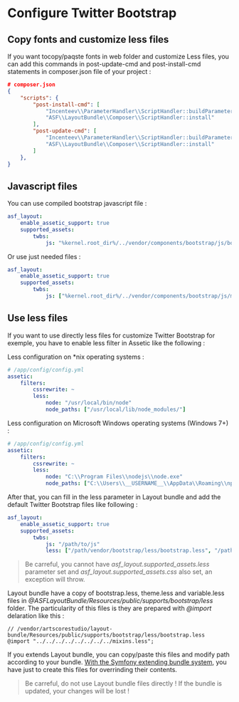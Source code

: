 # Configure Twitter Bootstrap

## Copy fonts and customize less files

If you want tocopy/paqste fonts in web folder and customize Less files, you can add this commands in post-update-cmd and post-install-cmd statements in composer.json file of your project :

```json
# composer.json
{
    "scripts": {
        "post-install-cmd": [
            "Incenteev\\ParameterHandler\\ScriptHandler::buildParameters",
            "ASF\\LayoutBundle\\Composer\\ScriptHandler::install"
        ],
        "post-update-cmd": [
            "Incenteev\\ParameterHandler\\ScriptHandler::buildParameters",
            "ASF\\LayoutBundle\\Composer\\ScriptHandler::install"
        ]
    },
}
```

## Javascript files

You can use compiled bootstrap javascript file :

```yaml
asf_layout:
    enable_assetic_support: true
    supported_assets:
        twbs:
            js: "%kernel.root_dir%/../vendor/components/bootstrap/js/bootstrap.min.js"
```

Or use just needed files :

```yaml
asf_layout:
    enable_assetic_support: true
    supported_assets:
        twbs:
            js: ["%kernel.root_dir%/../vendor/components/bootstrap/js/modal.min.js", "%kernel.root_dir%/../vendor/components/bootstrap/js/affix.min.js"]
```

## Use less files

If you want to use directly less files for customize Twitter Bootstrap for exemple, you have to enable less filter in Assetic like the following :

Less configuration on *nix operating systems :

```yaml
# /app/config/config.yml
assetic:
    filters:
        cssrewrite: ~
        less:
            node: "/usr/local/bin/node"
            node_paths: ["/usr/local/lib/node_modules/"]
```

Less configuration on Microsoft Windows operating systems (Windows 7+) :

```yaml
# /app/config/config.yml
assetic:
    filters:
        cssrewrite: ~
        less:
            node: "C:\\Program Files\\nodejs\\node.exe"
            node_paths: ["C:\\Users\\__USERNAME__\\AppData\\Roaming\\npm\\node_modules"]
```

After that, you can fill in the less parameter in Layout bundle and add the default Twitter Bootstrap files like following :

```yaml
asf_layout:
    enable_assetic_support: true
    supported_assets:
        twbs:
            js: "/path/to/js"
            less: ["/path/vendor/bootstrap/less/bootstrap.less", "/path/vendor/bootstrap/less/theme.less"]
``` 

> Be carreful, you cannot have *asf_layout.supported_assets.less* parameter set and *asf_layout.supported_assets.css* also set, an exception will throw. 

Layout bundle have a copy of bootstrap.less, theme.less and variable.less files in *@ASFLayoutBundle/Resources/public/supports/bootstrap/less* folder. The particularity of this files is they are prepared with *@import* delaration like this :

```less
// /vendor/artscorestudio/layout-bundle/Resources/public/supports/bootstrap/less/bootstrap.less
@import "../../../../../../../../mixins.less";
```

If you extends Layout bundle, you can copy/paste this files and modify path according to your bundle. [With the Symfony extending bundle system](http://symfony.com/doc/current/cookbook/bundles/override.html), you have just to create this files for overrinding their contents.

> Be carreful, do not use Layout bundle files directly ! If the bundle is updated, your changes will be lost !